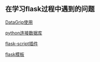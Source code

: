 ## 在学习flask过程中遇到的问题

[DataGrip使用](https://github.com/zhudingsuifeng/flask/blob/works/docs/dataGrip.md)

[python连接数据库](https://github.com/zhudingsuifeng/flask/blob/works/docs/pythonDB.md)

[flask-script插件](https://github.com/zhudingsuifeng/flask/blob/works/docs/flaskScript.md)

[flask模板](https://github.com/zhudingsuifeng/flask/blob/works/docs/flaskTemplate.md)
